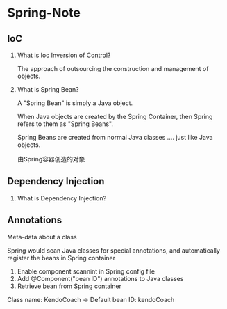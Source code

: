 # Spring-Note

## IoC

1. What is Ioc Inversion of Control?

   The approach of outsourcing the construction and management of objects.

2. What is Spring Bean?

   A "Spring Bean" is simply a Java object.

   When Java objects are created by the Spring Container, then Spring refers to them as "Spring Beans".

   Spring Beans are created from normal Java classes .... just like Java objects.

   由Spring容器创造的对象

## Dependency Injection

1. What is Dependency Injection?

   

## Annotations

Meta-data about a class

Spring would scan Java classes for special annotations, and automatically register the beans in Spring container

1. Enable component scannint in Spring config file
2. Add @Component("bean ID") annotations to Java classes
3. Retrieve bean from Spring container

Class name: KendoCoach -> Default bean ID: kendoCoach